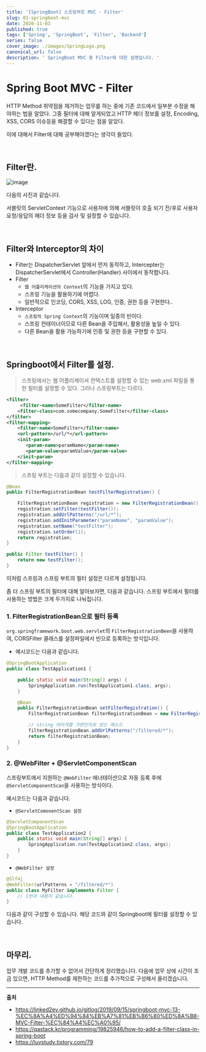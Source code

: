 ```yaml
---
title: '[SpringBoot] 스프링부트 MVC - Filter'
slug: 01-springboot-mvc
date: 2020-11-03
published: true
tags: ['Spring', 'SpringBoot', 'Filter', 'Backend']
series: false
cover_image: ./images/SpringLogo.png
canonical_url: false
description: ' SpringBoot MVC 중 Filter에 대한 설명입니다. '
---
```


# Spring Boot MVC - Filter

HTTP Method 취약점을 제거하는 업무를 하는 중에 기존 코드에서 일부분 수정을 해야하는 법을 알았다. 그중 필터에 대해 알게되었고 HTTP 헤더 정보를 설정, Encoding, XSS, CORS 이슈등을 해결할 수 있다는 점을 알았다.

이에 대해서 Filter에 대해 공부해야겠다는 생각이 들었다.

<br/>

## Filter란.

![image](https://user-images.githubusercontent.com/42582516/97983638-ee3dad80-1e18-11eb-95ca-2b249554509b.png)

다음의 사진과 같습니다.

서블릿의 ServletContext 기능으로 사용자에 의해 서블릿이 호출 되기 전/후로 사용자 요청/응답의 헤더 정보 등을 검사 및 설정할 수 있습니다.

<br/>

## Filter와 Interceptor의 차이

- Filter는 DispatcherServlet 앞에서 먼저 동작하고, Intercepter는 DispatcherServlet에서 Controller(Handler) 사이에서 동작합니다.
- Filter
  - `웹 어플리케이션의 Context`의 기능을 가지고 있다.
  - 스프링 기능을 활용하기에 어렵다.
  - 일반적으로 인코딩, CORS, XSS, LOG, 인증, 권한 등을 구현한다..
- Interceptor
  - `스프링의 Spring Context`의 기능이며 일종의 빈이다.
  - 스프링 컨테이너이므로 다른 Bean을 주입해서, 활용성을 높일 수 있다.
  - 다른 Bean을 활용 가능하기에 인증 및 권한 등을 구현할 수 있다.

<br/>

## Springboot에서 Filter를 설정.

> 스프링에서는 웹 어플리케이셔 컨텍스트를 설정할 수 있는 web.xml 파일을 통한 필터를 설정할 수 있다. 그러나 스프링부트는 다르다.

```xml
<filter>
     <filter-name>SomeFilter</filter-name>
    <filter-class>com.somecompany.SomeFilter</filter-class>
</filter>
<filter-mapping>
    <filter-name>SomeFilter</filter-name>
    <url-pattern>/url/*</url-pattern>
    <init-param>
       <param-name>paramName</param-name>
       <param-value>paramValue</param-value>
    </init-param>
</filter-mapping>
```

> 스프링 부트는 다음과 같이 설정할 수 있습니다.

```java
@Bean
public FilterRegistrationBean testFilterRegistration() {

    FilterRegistrationBean registration = new FilterRegistrationBean();
    registration.setFilter(testFilter());
    registration.addUrlPatterns("/url/*");
    registration.addInitParameter("paramName", "paramValue");
    registration.setName("testFilter");
    registration.setOrder(1);
    return registration;
}

public Filter testFilter() {
    return new testFilter();
}
```

이처럼 스프링과 스프링 부트의 필터 설정은 다르게 설정됩니다.

좀 더 스프링 부트의 필터에 대해 알아보자면, 다음과 같습니다. 스프링 부트에서 필터를 사용하는 방법은 크게 두가지로 나눠집니다.

### 1. FilterRegistrationBean으로 필터 등록

`org.springframework.boot.web.servlet`의 `FilterRegistrationBeen`을 사용하여, CORSFilter 클래스를 설정파일에서 빈으로 등록하는 방식입니다.

- 예시코드는 다음과 같습니다.

```java
@SpringBootApplication
public class TestApplication1 {

	public static void main(String[] args) {
		SpringApplication.run(TestApplication1.class, args);
	}

	@Bean
	public FilterRegistrationBean setFilterRegistration() {
		FilterRegistrationBean filterRegistrationBean = new FilterRegistrationBean(new MyFilter());

        // string 여러개를 가변인자로 받는 메소드
		filterRegistrationBean.addUrlPatterns("/filtered/*");
        return filterRegistrationBean;
	}
}
```

### 2. @WebFilter + @ServletComponentScan

스프링부트에서 지원하는 `@WebFilter` 애너테이션으로 자동 등록 후에 `@ServletComponentScan`을 사용하는 방식이다.

예시코드는 다음과 같습니다.

- `@ServletComonentScan 설정`

```java
@ServletComponentScan
@SpringBootApplication
public class TestApplication2 {
	public static void main(String[] args) {
		SpringApplication.run(TestApplication2.class, args);
	}
}
```

- `@WebFilter 설정`

```java
@Slf4j
@WebFilter(urlPatterns = "/filtered/*")
public class MyFilter implements Filter {
	// 1번과 내용이 같습니다.
}
```

다음과 같이 구성할 수 있습니다. 해당 코드와 같이 Springboot에 필터를 설정할 수 있습니다.

<br/>

## 마무리.

업무 개발 코드를 추가할 수 없어서 간단하게 정리했습니다. 다음에 업무 상에 시간이 조금 있으면, HTTP Method를 제한하는 코드를 추가적으로 구성해서 올리겠습니다.

---

**출처**

- https://linked2ev.github.io/gitlog/2019/09/15/springboot-mvc-13-%EC%8A%A4%ED%94%84%EB%A7%81%EB%B6%80%ED%8A%B8-MVC-Filter-%EC%84%A4%EC%A0%95/
- https://qastack.kr/programming/19825946/how-to-add-a-filter-class-in-spring-boot
- https://luvstudy.tistory.com/79
